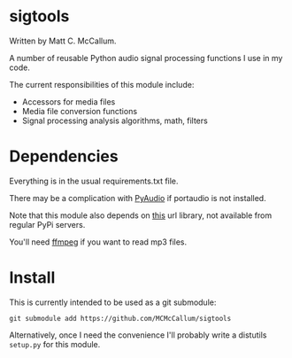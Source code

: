 
sigtools
===

Written by Matt C. McCallum.

A number of reusable Python audio signal processing functions I use in my code.

The current responsibilities of this module include:

 - Accessors for media files
 - Media file conversion functions
 - Signal processing analysis algorithms, math, filters

Dependencies
===

Everything is in the usual requirements.txt file.

There may be a complication with [PyAudio](https://people.csail.mit.edu/hubert/pyaudio/) if portaudio is not installed.

Note that this module also depends on [this](https://github.com/MCMcCallum/data_access) url library, not available from regular PyPi servers.

You'll need [ffmpeg](https://www.ffmpeg.org/) if you want to read mp3 files.


Install
===

This is currently intended to be used as a git submodule:

`git submodule add https://github.com/MCMcCallum/sigtools`

Alternatively, once I need the convenience I'll probably write a distutils `setup.py` for this module.